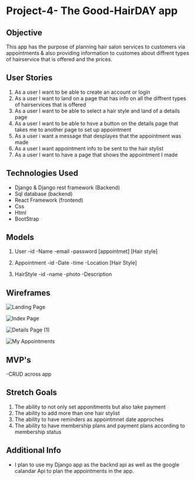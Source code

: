 # Project-4- The Good-HairDAY app


## Objective

This app has the purpose of planning hair salon services to customers via appointments & also providing information to customes about 
diffrent types of hairservice that is offered and the prices.

## User Stories 

1. As a user I want to be able to create an account or login 
2. As a user I want to land on a page that has info on all the diffrent types of hairservices that is offered
3. As a user I want to be able to select a hair style and land of a details page
4. As a user I want to be able to hsve a button on the details page that takes me to another page to set up appointment 
5. As a user i want a message that desplayes that the appointment was made
6. As a user I want appointment info to be sent to the hair stylist 
7. As a user I want to have a page that shows the appointment I made

## Technologies Used 
- Django & Django rest framework (Backend)
- Sql database (backend)
- React Framework (frontend)
- Css 
- Html
- BootStrap


## Models 

1. User 
-id -Name -email -password [appointmet] [Hair style]

2. Appointment
-id -Date -time -Location [Hair Style]

3. HairStyle
-id -name -photo -Description 


## Wireframes 

![Landing Page](https://user-images.githubusercontent.com/99228361/188244497-9bbd880b-a2e4-4e47-937c-8e39127def0e.png)

![Index Page](https://user-images.githubusercontent.com/99228361/188244415-ab8631c1-98fe-4548-bc8f-7bf6909653d8.png)

![Details Page (1)](https://user-images.githubusercontent.com/99228361/188244521-81185534-0a89-4474-911f-6dc946bb6fc5.png)

![My Appointments](https://user-images.githubusercontent.com/99228361/188244547-aeea00a3-4831-4dab-b9c4-f99cc8e29f5e.png)


## MVP's

-CRUD across app


## Stretch Goals

1. The ability to not only set apponitments but also take payment
2. The ability to add more than one hair stylist 
3. The ability to have reminders as appointmnet date approches 
4. The ability to have membership plans and payment plans according to membership status 

## Additional Info
- I plan to use my Django app as the backnd api as well as the google calandar Api to plan the appointments in the app.






